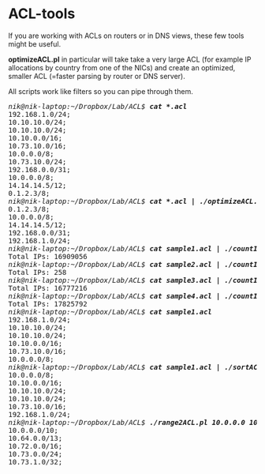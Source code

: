 # ACL-tools

If you are working with ACLs on routers or in DNS views, these few tools might be useful. 

<b>optimizeACL.pl</b> in particular will take take a very large ACL (for example IP allocations by country from one of the NICs) and create an optimized, smaller ACL (=faster parsing by router or DNS server).

All scripts work like filters so you can pipe through them.

<pre>
<i>nik@nik-laptop:~/Dropbox/Lab/ACL$ <b>cat *.acl</b></i>
192.168.1.0/24;
10.10.10.0/24;
10.10.10.0/24;
10.10.0.0/16;
10.73.10.0/16;
10.0.0.0/8;
10.73.10.0/24;
192.168.0.0/31;
10.0.0.0/8;
14.14.14.5/12;
0.1.2.3/8;
<i>nik@nik-laptop:~/Dropbox/Lab/ACL$ <b>cat *.acl | ./optimizeACL.pl</b></i>
0.1.2.3/8;
10.0.0.0/8;
14.14.14.5/12;
192.168.0.0/31;
192.168.1.0/24;
<i>nik@nik-laptop:~/Dropbox/Lab/ACL$ <b>cat sample1.acl | ./countIP.pl</b></i>
Total IPs: 16909056
<i>nik@nik-laptop:~/Dropbox/Lab/ACL$ <b>cat sample2.acl | ./countIP.pl</b></i>
Total IPs: 258
<i>nik@nik-laptop:~/Dropbox/Lab/ACL$ <b>cat sample3.acl | ./countIP.pl</b></i>
Total IPs: 16777216
<i>nik@nik-laptop:~/Dropbox/Lab/ACL$ <b>cat sample4.acl | ./countIP.pl</b></i>
Total IPs: 17825792
<i>nik@nik-laptop:~/Dropbox/Lab/ACL$ <b>cat sample1.acl</b></i>
192.168.1.0/24;
10.10.10.0/24;
10.10.10.0/24;
10.10.0.0/16;
10.73.10.0/16;
10.0.0.0/8;
<i>nik@nik-laptop:~/Dropbox/Lab/ACL$ <b>cat sample1.acl | ./sortACL.pl</b></i>
10.0.0.0/8;
10.10.0.0/16;
10.10.10.0/24;
10.10.10.0/24;
10.73.10.0/16;
192.168.1.0/24;
<i>nik@nik-laptop:~/Dropbox/Lab/ACL$ <b>./range2ACL.pl 10.0.0.0 10.73.1.0</b></i>
10.0.0.0/10;
10.64.0.0/13;
10.72.0.0/16;
10.73.0.0/24;
10.73.1.0/32;
</pre>
